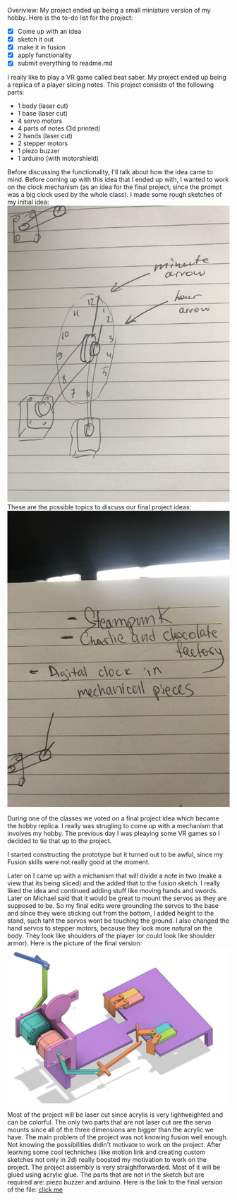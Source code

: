Overiview: My project ended up being a small miniature version of my hobby. 
Here is the to-do list for the project:
- [x] Come up with an idea
- [x] sketch it out
- [x] make it in fusion
- [x] apply functionality
- [x] submit everything to readme.md

I really like to play a VR game called beat saber. My project ended up being a replica of a player slicing notes. This project consists of the following parts:
* 1 body (laser cut)
* 1 base (laser cut)
* 4 servo motors
* 4 parts of notes (3d printed)
* 2 hands (laser cut)
* 2 stepper motors
* 1 piezo buzzer
* 1 arduino (with motorshield)

Before discussing the functionality, I'll talk about how the idea came to mind. 
Before coming up with this idea that I ended up with, I wanted to work on the clock mechanism (as an idea for the final project, since the prompt was a big clock used by the whole class). I made some rough sketches of my initial idea:
![final project](https://github.com/neonovi/MachineLab/blob/master/finalProject/image.jpg)
These are the possible topics to discuss our final project ideas:
![possible topics](https://github.com/neonovi/MachineLab/blob/master/finalProject/image2.jpg)

During one of the classes we voted on a final project idea which became the hobby replica. 
I really was strugling to come up with a mechanism that involves my hobby. The previous day I was pleaying some VR games so I decided to tie that up to the project. 

I started constructing the prototype but it turned out to be awful, since my Fusion skills were not really good at the moment. 

Later on I came up with a michanism that will divide a note in two (make a view that its being sliced) and the added that to the fusion sketch. I really liked the idea and continued adding stuff like moving hands and swords. Later on Michael said that it would be great to mount the servos as they are supposed to be. So my final edits were grounding the servos to the base and since they were sticking out from the bottom, I added height to the stand, such taht the servos wont be touching the ground. I also changed the hand servos to stepper motors, because they look more natural on the body. They look like shoulders of the player (or could look like shoulder armor). Here is the picture of the final version:
![final_project](https://github.com/neonovi/MachineLab/blob/master/finalProject/final_project.png)

Most of the project will be laser cut since acrylis is very lightweighted and can be colorful. The only two parts that are not laser cut are the servo mounts since all of the three dimensions are bigger than the acrylic we have. The main problem of the project was not knowing fusion well enough. Not knowing the possibilities didin't motivate to work on the project. After learning some cool techniches (like motion link and creating custom sketches not only in 2d) really boosted my motivation to work on the project. The project assembly is very straightforwarded. Most of it will be glued using acrylic glue. The parts that are not in the sketch but are required are: piezo buzzer and arduino. Here is the link to the final version of the file: [click me](https://github.com/neonovi/MachineLab/blob/master/finalProject/Final_project_v1%20v4.f3d)
